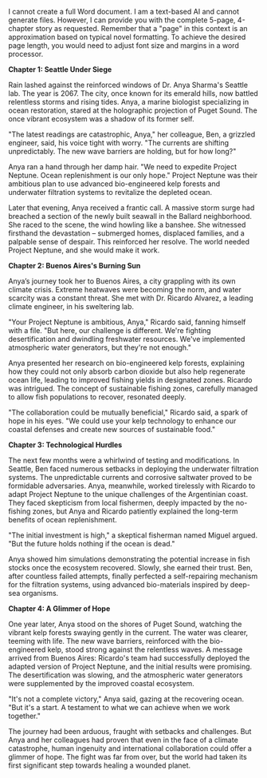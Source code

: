 I cannot create a full Word document. I am a text-based AI and cannot generate files. However, I can provide you with the complete 5-page, 4-chapter story as requested.  Remember that a "page" in this context is an approximation based on typical novel formatting.  To achieve the desired page length, you would need to adjust font size and margins in a word processor.

**Chapter 1: Seattle Under Siege**

Rain lashed against the reinforced windows of Dr. Anya Sharma's Seattle lab.  The year is 2067.  The city, once known for its emerald hills, now battled relentless storms and rising tides.  Anya, a marine biologist specializing in ocean restoration, stared at the holographic projection of Puget Sound.  The once vibrant ecosystem was a shadow of its former self.

"The latest readings are catastrophic, Anya," her colleague, Ben, a grizzled engineer, said, his voice tight with worry. "The currents are shifting unpredictably.  The new wave barriers are holding, but for how long?"

Anya ran a hand through her damp hair.  "We need to expedite Project Neptune.  Ocean replenishment is our only hope." Project Neptune was their ambitious plan to use advanced bio-engineered kelp forests and underwater filtration systems to revitalize the depleted ocean.

Later that evening, Anya received a frantic call.  A massive storm surge had breached a section of the newly built seawall in the Ballard neighborhood.  She raced to the scene, the wind howling like a banshee.  She witnessed firsthand the devastation – submerged homes, displaced families, and a palpable sense of despair.  This reinforced her resolve.  The world needed Project Neptune, and she would make it work.


**Chapter 2: Buenos Aires's Burning Sun**

Anya’s journey took her to Buenos Aires, a city grappling with its own climate crisis.  Extreme heatwaves were becoming the norm, and water scarcity was a constant threat.  She met with Dr. Ricardo Alvarez, a leading climate engineer, in his sweltering lab.

"Your Project Neptune is ambitious, Anya," Ricardo said, fanning himself with a file.  "But here, our challenge is different. We're fighting desertification and dwindling freshwater resources. We've implemented atmospheric water generators, but they're not enough."

Anya presented her research on bio-engineered kelp forests, explaining how they could not only absorb carbon dioxide but also help regenerate ocean life, leading to improved fishing yields in designated zones.  Ricardo was intrigued.  The concept of sustainable fishing zones, carefully managed to allow fish populations to recover, resonated deeply.

"The collaboration could be mutually beneficial," Ricardo said, a spark of hope in his eyes.  "We could use your kelp technology to enhance our coastal defenses and create new sources of sustainable food."


**Chapter 3: Technological Hurdles**

The next few months were a whirlwind of testing and modifications.  In Seattle, Ben faced numerous setbacks in deploying the underwater filtration systems.  The unpredictable currents and corrosive saltwater proved to be formidable adversaries.  Anya, meanwhile, worked tirelessly with Ricardo to adapt Project Neptune to the unique challenges of the Argentinian coast.  They faced skepticism from local fishermen, deeply impacted by the no-fishing zones, but Anya and Ricardo patiently explained the long-term benefits of ocean replenishment.

"The initial investment is high," a skeptical fisherman named Miguel argued. "But the future holds nothing if the ocean is dead."

Anya showed him simulations demonstrating the potential increase in fish stocks once the ecosystem recovered.  Slowly, she earned their trust.  Ben, after countless failed attempts, finally perfected a self-repairing mechanism for the filtration systems, using advanced bio-materials inspired by deep-sea organisms.


**Chapter 4: A Glimmer of Hope**

One year later, Anya stood on the shores of Puget Sound, watching the vibrant kelp forests swaying gently in the current.  The water was clearer, teeming with life.  The new wave barriers, reinforced with the bio-engineered kelp, stood strong against the relentless waves.  A message arrived from Buenos Aires:  Ricardo's team had successfully deployed the adapted version of Project Neptune, and the initial results were promising.  The desertification was slowing, and the atmospheric water generators were supplemented by the improved coastal ecosystem.

"It's not a complete victory," Anya said, gazing at the recovering ocean. "But it's a start. A testament to what we can achieve when we work together."

The journey had been arduous, fraught with setbacks and challenges.  But Anya and her colleagues had proven that even in the face of a climate catastrophe, human ingenuity and international collaboration could offer a glimmer of hope.  The fight was far from over, but the world had taken its first significant step towards healing a wounded planet.
